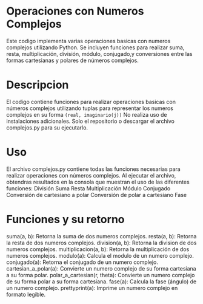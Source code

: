 # Operaciones con Numeros Complejos
Este codigo implementa varias operaciones basicas con numeros complejos utilizando Python. 
Se incluyen funciones para realizar suma, resta, multiplicación, división, módulo, conjugado,y conversiones entre las formas cartesianas y polares de números complejos.

# Descripcion
El codigo contiene funciones para realizar operaciones basicas con números complejos utilizando tuplas para representar los numeros complejos en su forma `(real, imaginario(j))`
No realiza uso de instalaciones adicionales. Solo el repositorio o descargar el archivo complejos.py para su ejecutarlo.

# Uso
El archivo complejos.py contiene todas las funciones necesarias para realizar operaciones con números complejos.
Al ejecutar el archivo, obtendras resultados en la consola que muestran el uso de las diferentes funciones:
División
Suma
Resta
Multiplicación
Módulo
Conjugado
Conversión de cartesiano a polar
Conversión de polar a cartesiano
Fase

# Funciones y su retorno
suma(a, b): Retorna la suma de dos numeros complejos.
resta(a, b): Retorna la resta de dos numeros complejos.
division(a, b): Retorna la division de dos numeros complejos.
multiplicacion(a, b): Retorna la multiplicación de dos numeros complejos.
modulo(a): Calcula el modulo de un numero complejo.
conjugado(a): Retorna el conjugado de un numero complejo.
cartesian_a_polar(a): Convierte un numero complejo de su forma cartesiana a su forma polar.
polar_a_cartesian(r, theta): Convierte un numero complejo de su forma polar a su forma cartesiana.
fase(a): Calcula la fase (ángulo) de un numero complejo.
prettyprint(a): Imprime un numero complejo en formato legible.

